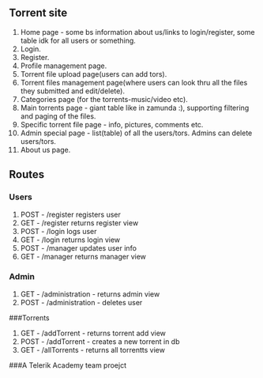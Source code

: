 ## Torrent site


 1. Home page - some bs information about us/links to login/register, some table idk for all users or something.
 2. Login.
 3. Register.
 4. Profile management page.
 5. Torrent file upload page(users can add tors).
 6. Torrent files management page(where users can look thru all the files they submitted and edit/delete).
 7. Categories page (for the torrents-music/video etc).
 8. Main torrents page - giant table like in zamunda :), supporting filtering and paging of the files.
 9. Specific torrent file page - info, pictures, comments etc.
 10. Admin special page - list(table) of all the users/tors. Admins can delete users/tors.
 11. About us page.

## Routes 
### Users
1. POST - /register registers user
2. GET - /register returns register view
3. POST - /login logs user
4. GET - /login returns login view
5. POST - /manager updates user info
5. GET - /manager returns manager view

### Admin
1. GET - /administration - returns admin view
2. POST - /administration - deletes user

###Torrents
1. GET - /addTorrent - returns torrent add view
2. POST - /addTorrent - creates a new torrent in db
3. GET - /allTorrents - returns all torrentts view 

###A Telerik Academy team proejct

